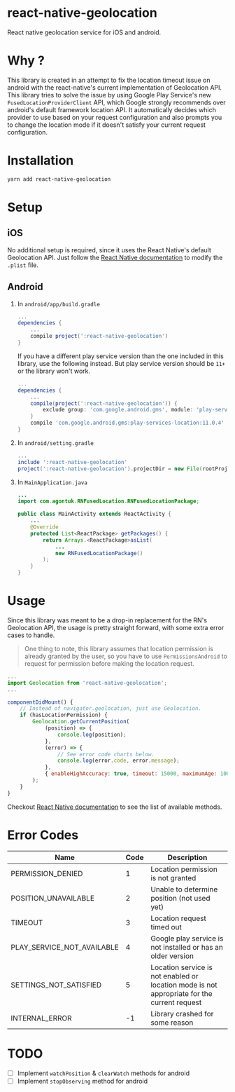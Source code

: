 # react-native-geolocation
React native geolocation service for iOS and android.

# Why ?
This library is created in an attempt to fix the location timeout issue on android with the react-native's current implementation of Geolocation API. This library tries to solve the issue by using Google Play Service's new `FusedLocationProviderClient` API, which Google strongly recommends over android's default framework location API. It automatically decides which provider to use based on your request configuration and also prompts you to change the location mode if it doesn't satisfy your current request configuration.

# Installation
```bash
yarn add react-native-geolocation
```

# Setup

## iOS
No additional setup is required, since it uses the React Native's default Geolocation API. Just follow the [React Native documentation](https://facebook.github.io/react-native/docs/geolocation.html#ios) to modify the `.plist` file.

## Android
1. In `android/app/build.gradle`

    ```gradle
    ...
    dependencies {
        ...
        compile project(':react-native-geolocation')
    }
    ```

    If you have a different play service version than the one included in this library, use the following instead. But play service version should be `11+` or the library won't work.

    ```gradle
    ...
    dependencies {
        ...
        compile(project(':react-native-geolocation')) {
            exclude group: 'com.google.android.gms', module: 'play-services-location'
        }
        compile 'com.google.android.gms:play-services-location:11.0.4'
    }
    ```

2. In `android/setting.gradle`

    ```gradle
    ...
    include ':react-native-geolocation'
    project(':react-native-geolocation').projectDir = new File(rootProject.projectDir, '../node_modules/react-native-geolocation/android')
    ```

3. In `MainApplication.java`

    ```java
    ...
    import com.agontuk.RNFusedLocation.RNFusedLocationPackage;

    public class MainActivity extends ReactActivity {
        ...
        @Override
        protected List<ReactPackage> getPackages() {
            return Arrays.<ReactPackage>asList(
                ...
                new RNFusedLocationPackage()
            );
        }
    }
    ```

# Usage
Since this library was meant to be a drop-in replacement for the RN's Geolocation API, the usage is pretty straight forward, with some extra error cases to handle.

> One thing to note, this library assumes that location permission is already granted by the user, so you have to use `PermissionsAndroid` to request for permission before making the location request.

```js
...
import Geolocation from 'react-native-geolocation';
...

componentDidMount() {
    // Instead of navigator.geolocation, just use Geolocation.
    if (hasLocationPermission) {
        Geolocation.getCurrentPosition(
            (position) => {
                console.log(position);
            },
            (error) => {
                // See error code charts below.
                console.log(error.code, error.message);
            },
            { enableHighAccuracy: true, timeout: 15000, maximumAge: 10000 }
        );
    }
}
```
Checkout [React Native documentation](https://facebook.github.io/react-native/docs/geolocation.html#reference) to see the list of available methods.


# Error Codes
| Name | Code | Description |
| --- | --- | --- |
| PERMISSION_DENIED | 1 | Location permission is not granted |
| POSITION_UNAVAILABLE | 2 | Unable to determine position (not used yet) |
| TIMEOUT | 3 | Location request timed out |
| PLAY_SERVICE_NOT_AVAILABLE | 4 | Google play service is not installed or has an older version |
| SETTINGS_NOT_SATISFIED | 5 | Location service is not enabled or location mode is not appropriate for the current request |
| INTERNAL_ERROR | -1 | Library crashed for some reason |

# TODO
- [ ] Implement `watchPosition` & `clearWatch` methods for android
- [ ] Implement `stopObserving` method for android
